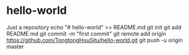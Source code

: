 # hello-world
Just a repository
echo "# hello-world" >> README.md
git init
git add README.md
git commit -m "first commit"
git remote add origin https://github.com/TongtongHouSjtu/hello-world.git
git push -u origin master

